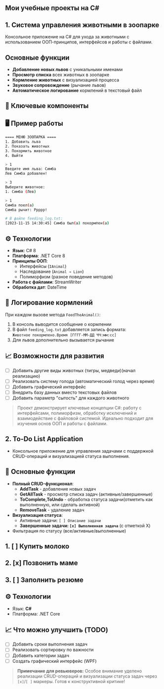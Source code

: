 ## Мои учебные проекты на C#


## 1. Система управления животными в зоопарке

Консольное приложение на C# для ухода за животными с использованием ООП-принципов, интерфейсов и работы с файлами.

## Основные функции
- **Добавление новых львов** с уникальными именами
- **Просмотр списка** всех животных в зоопарке
- **Кормление животных** с визуализацией процесса
- **Звуковое сопровождение** (рычание львов)
- **Автоматическое логирование** кормлений в текстовый файл

## 🧩 Ключевые компоненты


## 🖥 Пример работы
```bash
==== МЕНЮ ЗООПАРКА ====
1. Добавить льва
2. Показать животных
3. Покормить животное
4. Выйти

> 1
Введите имя льва: Симба
Лев Симба добавлен!

> 3
Выберите животное:
1. Симба (Лев)

> 1
Симба поел(а)
Симба рычит: Ррррр!

# В файле feeding_log.txt:
[2023-11-15 14:30:45] Симба был(а) покормлен(а)
```



## ⚙️ Технологии
- **Язык**: C# 8
- **Платформа**: .NET Core 8
- **Принципы ООП**: 
  - Интерфейсы (`IAnimal`)
  - Наследование (`Animal → Lion`)
  - Полиморфизм (разное поведение методов)
- **Работа с файлами**: StreamWriter
- **Обработка дат**: DateTime

## 📝 Логирование кормлений
При каждом вызове метода `FeedTheAnimal()`:
1. В консоль выводится сообщение о кормлении
2. В файл `feeding_log.txt` добавляется запись формата:  
   ` Животное покормлено.Время [ГГГГ-ММ-ДД ЧЧ:мм:сс] `
3. Для львов дополнительно вызывается рычание

## 📈 Возможности для развития
- [ ] Добавить другие виды животных (тигры, медведи)(начал реализацию)
- [ ] Реализовать систему голода (автоматический голод через время)
- [ ] Добавить графический интерфейс
- [ ] Внедрить базу данных вместо текстовых файлов
- [ ] Добавить параметр "сытость" для каждого животного

> Проект демонстрирует ключевые концепции C#: работу с интерфейсами, полиморфизм, 
> обработку исключений и взаимодействие с файловой системой. Идеально подходит 
> для изучения основ ООП и работы с файлами.

## 2. To-Do List Application
- Консольное приложение для управления задачами с поддержкой CRUD-операций и визуализацией статуса выполнения.

## 🚀 Основные функции
- **Полный CRUD-функционал**:
  -  **AddTask** - добавление новых задач
  -  **GetAllTask** - просмотр списка задач (активные/завершенные)
  -  **ToComplete,ToUndo** - обработка статуса задачи(отметить как выполненную, или сделать активной)
  -  **RemoveTask** - удаление задач
- **Визуализация статуса**:
  - Активные задачи: `[ ] Описание задачи`
  - **Завершенные задачи: `[x] Выполненная задача`** (с отметкой X)
- Фильтрация по статусу (все/активные/выполненные)

## 1. [ ] Купить молоко
## 2. [x] Позвонить маме
## 3. [ ] Заполнить резюме

## ⚙️ Технологии
- Язык: **C#**
- Платформа: .NET Core

## 📈 Что можно улучшить (TODO)
- [ ] Добавить сроки выполнения задач
- [ ] Реализовать сортировку по важности
- [ ] Добавить категории задач
- [ ] Создать графический интерфейс (WPF)

> **Примечание для ревьюверов:** Особое внимание уделено реализации CRUD-операций и визуализации статуса задач через `[x]`/`[ ]` маркеры. Готов к конструктивной критике!
